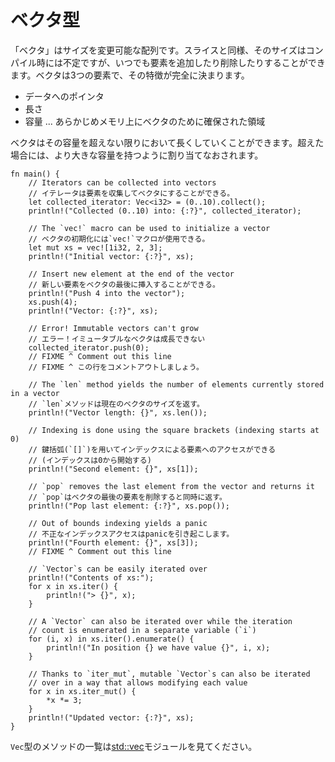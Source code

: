 <!--
# Vectors
-->
# ベクタ型

<!--
Vectors are re-sizable arrays. Like slices, their size is not known at compile
time, but they can grow or shrink at any time. A vector is represented using
3 parameters: 
- pointer to the data
- length
- capacity 
-->
「ベクタ」はサイズを変更可能な配列です。スライスと同様、そのサイズはコンパイル時には不定ですが、いつでも要素を追加したり削除したりすることができます。ベクタは3つの要素で、その特徴が完全に決まります。

- データへのポインタ
- 長さ
- 容量 ... あらかじめメモリ上にベクタのために確保された領域

<!--
The capacity indicates how much memory is reserved for the vector. The vector 
can grow as long as the length is smaller than the capacity. When this threshold 
needs to be surpassed, the vector is reallocated with a larger capacity.
-->
ベクタはその容量を超えない限りにおいて長くしていくことができます。超えた場合には、より大きな容量を持つように割り当てなおされます。

```rust,editable,ignore,mdbook-runnable
fn main() {
    // Iterators can be collected into vectors
    // イテレータは要素を収集してベクタにすることができる。
    let collected_iterator: Vec<i32> = (0..10).collect();
    println!("Collected (0..10) into: {:?}", collected_iterator);

    // The `vec!` macro can be used to initialize a vector
    // ベクタの初期化には`vec!`マクロが使用できる。
    let mut xs = vec![1i32, 2, 3];
    println!("Initial vector: {:?}", xs);

    // Insert new element at the end of the vector
    // 新しい要素をベクタの最後に挿入することができる。
    println!("Push 4 into the vector");
    xs.push(4);
    println!("Vector: {:?}", xs);

    // Error! Immutable vectors can't grow
    // エラー！イミュータブルなベクタは成長できない
    collected_iterator.push(0);
    // FIXME ^ Comment out this line
    // FIXME ^ この行をコメントアウトしましょう。

    // The `len` method yields the number of elements currently stored in a vector
    // `len`メソッドは現在のベクタのサイズを返す。
    println!("Vector length: {}", xs.len());

    // Indexing is done using the square brackets (indexing starts at 0)
    // 鍵括弧(`[]`)を用いてインデックスによる要素へのアクセスができる
    // (インデックスは0から開始する)
    println!("Second element: {}", xs[1]);

    // `pop` removes the last element from the vector and returns it
    // `pop`はベクタの最後の要素を削除すると同時に返す。
    println!("Pop last element: {:?}", xs.pop());

    // Out of bounds indexing yields a panic
    // 不正なインデックスアクセスはpanicを引き起こします。
    println!("Fourth element: {}", xs[3]);
    // FIXME ^ Comment out this line

    // `Vector`s can be easily iterated over
    println!("Contents of xs:");
    for x in xs.iter() {
        println!("> {}", x);
    }

    // A `Vector` can also be iterated over while the iteration
    // count is enumerated in a separate variable (`i`)
    for (i, x) in xs.iter().enumerate() {
        println!("In position {} we have value {}", i, x);
    }

    // Thanks to `iter_mut`, mutable `Vector`s can also be iterated
    // over in a way that allows modifying each value
    for x in xs.iter_mut() {
        *x *= 3;
    }
    println!("Updated vector: {:?}", xs);
}
```

<!--
More `Vec` methods can be found under the
[std::vec][vec] module
-->
`Vec`型のメソッドの一覧は[std::vec][vec]モジュールを見てください。

[vec]: https://doc.rust-lang.org/std/vec/
